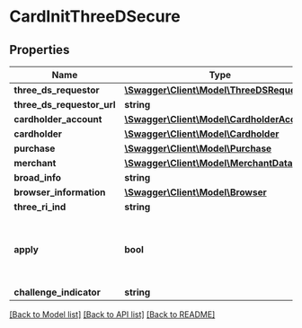 # CardInitThreeDSecure

## Properties
Name | Type | Description | Notes
------------ | ------------- | ------------- | -------------
**three_ds_requestor** | [**\Swagger\Client\Model\ThreeDSRequestor**](ThreeDSRequestor.md) |  | [optional] 
**three_ds_requestor_url** | **string** |  | [optional] 
**cardholder_account** | [**\Swagger\Client\Model\CardholderAccount**](CardholderAccount.md) |  | [optional] 
**cardholder** | [**\Swagger\Client\Model\Cardholder**](Cardholder.md) |  | [optional] 
**purchase** | [**\Swagger\Client\Model\Purchase**](Purchase.md) |  | [optional] 
**merchant** | [**\Swagger\Client\Model\MerchantData**](MerchantData.md) |  | [optional] 
**broad_info** | **string** |  | [optional] 
**browser_information** | [**\Swagger\Client\Model\Browser**](Browser.md) |  | [optional] 
**three_ri_ind** | **string** |  | [optional] 
**apply** | **bool** | Decides if the 3D secure process should be applied. | [optional] [default to true]
**challenge_indicator** | **string** |  | [optional] 

[[Back to Model list]](../../README.md#documentation-for-models) [[Back to API list]](../../README.md#documentation-for-api-endpoints) [[Back to README]](../../README.md)

